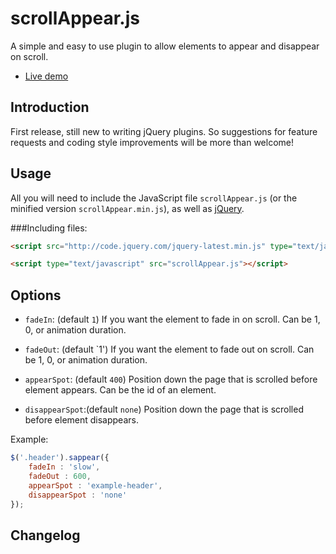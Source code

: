 # scrollAppear.js

A simple and easy to use plugin to allow elements to appear and disappear on scroll.

- [Live demo](http://hacks.jchui.me/scrollAppear/)

## Introduction
First release, still new to writing jQuery plugins. So suggestions for feature requests and coding style improvements will be more than welcome!

## Usage
All you will need to include the JavaScript file `scrollAppear.js` (or the minified version `scrollAppear.min.js`), as well as [jQuery](http://jquery.com/).

###Including files:
```html
<script src="http://code.jquery.com/jquery-latest.min.js" type="text/javascript"></script>

<script type="text/javascript" src="scrollAppear.js"></script>
```

## Options

- `fadeIn`: (default `1`) If you want the element to fade in on scroll. Can be 1, 0, or animation duration.

- `fadeOut`: (default `1') If you want the element to fade out on scroll. Can be 1, 0, or animation duration.

- `appearSpot`: (default `400`) Position down the page that is scrolled before element appears. Can be the id of an element.

- `disappearSpot`:(default `none`) Position down the page that is scrolled before element disappears.

Example: 
```javascript
$('.header').sappear({
    fadeIn : 'slow',
    fadeOut : 600,
    appearSpot : 'example-header',
    disappearSpot : 'none'
});
```

## Changelog